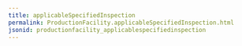 ```yaml
---
title: applicableSpecifiedInspection
permalink: ProductionFacility.applicableSpecifiedInspection.html
jsonid: productionfacility_applicablespecifiedinspection
---
```

